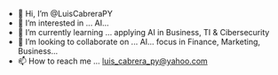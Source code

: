 - 👋 Hi, I’m @LuisCabreraPY
- 👀 I’m interested in ... AI...
- 🌱 I’m currently learning ... applying AI in Business, TI & Cibersecurity
- 💞️ I’m looking to collaborate on ... AI... focus in Finance, Marketing, Business... 
- 📫 How to reach me ... luis_cabrera_py@yahoo.com

<!---
LuisCabreraPY/LuisCabreraPY is a ✨ special ✨ repository because its `README.md` (this file) appears on your GitHub profile.
You can click the Preview link to take a look at your changes.
--->
